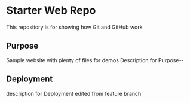 # Starter Web Repo

This repository is for showing how Git and GitHub work

## Purpose

Sample website with plenty of files for demos
Description for Purpose--

## Deployment
description for Deployment edited from feature branch